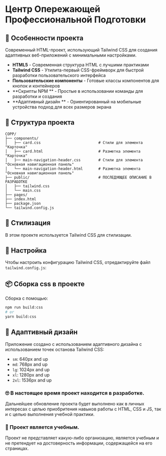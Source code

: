 # Центр Опережающей Профессиональной Подготовки

## 🚀 Особенности проекта

Современный HTML-проект, использующий Tailwind CSS для создания адаптивных веб-приложений с минимальными настройками.

- **HTML5** - Современная структура HTML с лучшими практиками
- **Tailwind CSS** - Утилита-первый CSS-фреймворк для быстрой разработки пользовательского интерфейса
- **Пользовательские компоненты** - Готовые классы компонентов для кнопок и контейнеров
- **Скрипты NPM ** - Простые в использовании команды для разработки и создания
- **Адаптивный дизайн ** - Ориентированный на мобильные устройства подход для всех размеров экрана

## 📁 Структура проекта

```
COPP/
├── components/
│   ├── card.css                          # Стили для элемента "Карточка"
│   ├── card.html                         # Разметка элемента "Карточка"
│   ├── main-navigation-header.css        # Стили для элемента "Основная навигационная панель"
│   └── main-navigation-header.html       # Разметка элемента "Основная навигационная панель"
├── public/                               # ПОСЛЕДУЮЩЕЕ ОПИСАНИЕ В РАЗРАБОТКЕ
│   ├── tailwind.css   
│   └── main.css       
├── pages/             
├── index.html         
├── package.json       
└── tailwind.config.js 
```

## 🎨 Стилизация

В этом проекте используется Tailwind CSS для стилизации.


## 🧩 Настройка

Чтобы настроить конфигурацию Tailwind CSS, отредактируйте файл `tailwind.config.js`:


## 📦 Сборка css в проекте

Сборка с помощью:

```bash
npm run build:css
# or
yarn build:css
```

## 📱 Адаптивный дизайн

Приложение создано с использованием адаптивного дизайна с использованием точек останова Tailwind CSS:

- `sm`: 640px and up
- `md`: 768px and up
- `lg`: 1024px and up
- `xl`: 1280px and up
- `2xl`: 1536px and up

### 🙄 В настоящее время проект находится в разработке.
Дальнейшее обновление проекта будет выполнено как в личных интересах с целью приобритения навыков работы с HTML, CSS и JS, так и с целью выполнения учебной практики.

### 🥸 Проект является учебным.
Проект не представляет какую-либо организацию, является учебным и не претендует на достоверность информации, содержащейся на его страницах.
